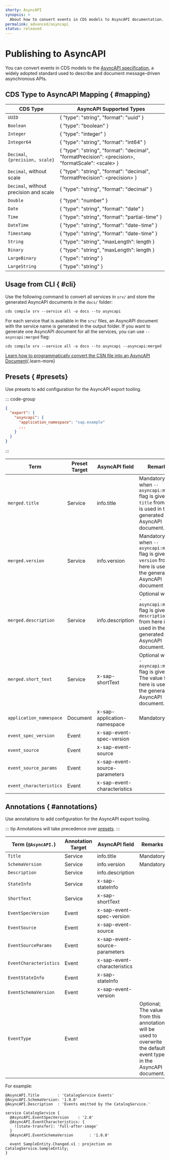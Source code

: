 ```yaml
---
shorty: AsyncAPI
synopsis: >
  About how to convert events in CDS models to AsyncAPI documentation.
permalink: advanced/asyncapi
status: released
---
```


# Publishing to AsyncAPI

You can convert events in CDS models to the [AsyncAPI specification](https://www.asyncapi.com), a widely adopted standard used to describe and document message-driven asynchronous APIs.

## CDS Type to AsyncAPI Mapping { #mapping}

CDS Type | AsyncAPI Supported Types
-----|-------------------
`UUID` | { "type": "string", "format": "uuid" }
`Boolean` | { "type": "boolean" }
`Integer` | { "type": "integer" }
`Integer64` | { "type": "string", "format": "int64" }
`Decimal`, `{precision, scale}` | { "type": "string", "format": "decimal", "formatPrecision": \<precision\>, "formatScale": \<scale\> }
`Decimal`, without scale | { "type": "string", "format": "decimal", "formatPrecision": \<precision\> }
`Decimal`, without precision and scale | { "type": "string", "format": "decimal" }
`Double` | { "type": "number" }
`Date` | { "type": "string", "format": "date" }
`Time` | 	{ "type": "string", "format": "partial-time" }
`DateTime` | { "type": "string", "format": "date-time" }
`Timestamp` | { "type": "string", "format": "date-time" }
`String` | { "type": "string", "maxLength": length }
`Binary` | { "type": "string", "maxLength": length }
`LargeBinary` | { "type": "string" }
`LargeString` | { "type": "string" }

## Usage from CLI { #cli}

Use the following command to convert all services in `srv/` and store the generated AsyncAPI documents in the `docs/` folder:

```shell
cds compile srv --service all -o docs --to asyncapi
```

For each service that is available in the `srv/` files, an AsyncAPI document with the service name is generated in the output folder.
If you want to generate one AsyncAPI document for all the services, you can use `--asyncapi:merged` flag:

```shell
cds compile srv --service all -o docs --to asyncapi --asyncapi:merged
```

[Learn how to programmatically convert the CSN file into an AsyncAPI Document](../node.js/cds-compile#to-asyncapi){.learn-more}

## Presets { #presets}

Use presets to add configuration for the AsyncAPI export tooling.

::: code-group
```json [.cdsrc.json]
{
  "export": {
    "asyncapi": {
      "application_namespace": "sap.example"
      ...
    }
  }
}
```
:::

Term | Preset Target | AsyncAPI field | Remarks
-----|-------------------|-------------- | ------------
`merged.title` | Service | info.title | Mandatory when `--asyncapi:merged` flag is given. `title` from here is used in the generated AsyncAPI document.
`merged.version` | Service | info.version | Mandatory when `--asyncapi:merged` flag is given. `version` from here is used in the generated AsyncAPI document
`merged.description` | Service | info.description | Optional when `--asyncapi:merged` flag is given. `description` from here is used in the generated AsyncAPI document.
`merged.short_text` | Service | x-sap-shortText | Optional when `--asyncapi:merged` flag is given. The value from here is used in the generated AsyncAPI document.
`application_namespace` | Document | x-sap-application-namespace | Mandatory
`event_spec_version` | Event | x-sap-event-spec-version |
`event_source` | Event | x-sap-event-source |
`event_source_params` | Event | x-sap-event-source-parameters |
`event_characteristics` | Event | x-sap-event-characteristics |

## Annotations { #annotations}

Use annotations to add configuration for the AsyncAPI export tooling.

::: tip
Annotations will take precedence over [presets](#presets).
:::

Term (`@AsyncAPI.`)| Annotation Target | AsyncAPI field | Remarks
-----|-------------------|-------------- | ----------
`Title` | Service | info.title | Mandatory
`SchemaVersion` | Service | info.version | Mandatory
`Description` | Service | info.description |
`StateInfo` | Service | x-sap-stateInfo |
`ShortText` | Service | x-sap-shortText |
`EventSpecVersion` | Event | x-sap-event-spec-version |
`EventSource` | Event | x-sap-event-source |
`EventSourceParams` | Event | x-sap-event-source-parameters |
`EventCharacteristics` | Event | x-sap-event-characteristics |
`EventStateInfo` | Event | x-sap-stateInfo |
`EventSchemaVersion` | Event | x-sap-event-version |
`EventType` | Event | | Optional; The value from this annotation will be used to overwrite the default event type in the AsyncAPI document.

For example:

```cds
@AsyncAPI.Title        : 'CatalogService Events'
@AsyncAPI.SchemaVersion: '1.0.0'
@AsyncAPI.Description  : 'Events emitted by the CatalogService.'

service CatalogService {
  @AsyncAPI.EventSpecVersion    : '2.0'
  @AsyncAPI.EventCharacteristics: {
    ![state-transfer]: 'full-after-image'
  }
  @AsyncAPI.EventSchemaVersion       : '1.0.0'

  event SampleEntity.Changed.v1 : projection on CatalogService.SampleEntity;
}
```
